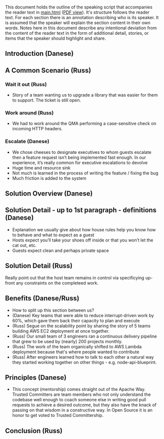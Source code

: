 This document holds the outline of the speaking script that accompanies the reader text in [main.html](https://github.com/rrrutledge/innersource-intro/blob/master/main.html) ([PDF view](https://github.com/rrrutledge/innersource-intro/files/1924845/InnerSource-Intro.pdf)).
It's structure follows the reader text.
For each section there is an annotation describing who is its speaker.
It is assumed that the speaker will explain the section content in their own words.
Notes here in this document describe any intentional deviation from the content of the reader text in the form of additional detail, stories, or items that the speaker should highlight and share.

## Introduction (Danese)

## A Common Scenario (Russ)

### Wait it out (Russ)
* Story of a team wanting us to upgrade a library that was easier for them to support.
The ticket is still open.

### Work around (Russ)
* We had to work around the QMA performing a case-sensitive check on incoming HTTP headers.

### Escalate (Danese)

* We chose cheeses to designate executives to whom guests escalate then a feature request isn’t being implemented fast enough. In our experience, it’s really common for executive escalations to devolve
* Huge time and resource sink
* Not much is learned in the process of writing the feature / fixing the bug
* Much friction is added to the system

## Solution Overview (Danese)

## Solution Detail - up to 1st paragraph - definitions (Danese)

* Explanation we usually give about how house rules help you know how to behave and what to expect as a guest
* Hosts expect you’ll take your shoes off inside or that you won’t let the cat out, etc.
* Guests expect clean and perhaps private space

## Solution Detail (Russ)

Really point out that the host team remains in control via specificying up-front any constraints on the completeed work.

## Benefits (Danese/Russ)
* How to split up this section between us?
* (Danese) Key teams that were able to reduce interrupt-driven work by 60%, which gave them back their capacity to plan and execute
* (Russ) Segue on the scalability point by sharing the story of 5 teams building AWS EC2 deployment at once together.
* (Russ) Our small team of 3 engineers ran a continuous delivery pipeline that grew to be used by (nearly) 200 projects monthly.
* (Russ) The work of the team organically shifted to AWS Lambda deployment because that's where people wanted to contribute
* (Russ) After engineers learned how to talk to each other a natural way they started working together on other things - e.g. node-api-blueprint.

## Principles (Danese)

* This concept (mentorship) comes straight out of the Apache Way.
Trusted Committers are team members who not only understand the codebase well enough to coach someone else in writing good pull requests to achieve a desired outcome, but they also have the knack of passing on that wisdom in a constructive way.
In Open Source it is an honor to get voted to Trusted Committership.

## Conclusion (Russ)
